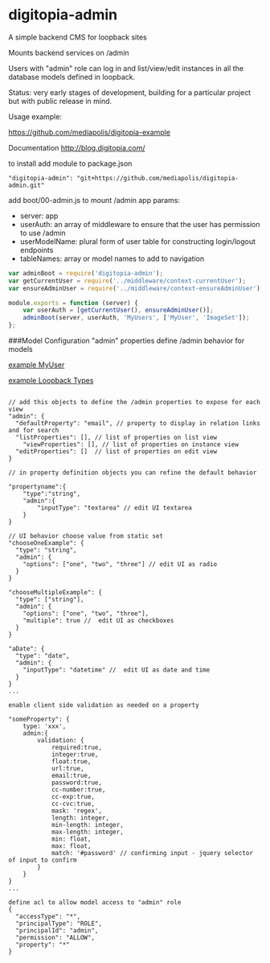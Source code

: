 # digitopia-admin

A simple backend CMS for loopback sites

Mounts backend services on /admin

Users with "admin" role can log in and list/view/edit instances in all the database models defined in loopback.

Status: very early stages of development, building for a particular project but with public release in mind.

Usage example:

https://github.com/mediapolis/digitopia-example

Documentation http://blog.digitopia.com/

to install add module to package.json

`"digitopia-admin": "git+https://github.com/mediapolis/digitopia-admin.git"`

add boot/00-admin.js to mount /admin app
params:
* server: app
* userAuth: an array of middleware to ensure that the user has permission to use /admin
* userModelName: plural form of user table for constructing login/logout endpoints
* tableNames: array or model names to add to navigation

```javascript
var adminBoot = require('digitopia-admin');
var getCurrentUser = require('../middleware/context-currentUser');
var ensureAdminUser = require('../middleware/context-ensureAdminUser');

module.exports = function (server) {
	var userAuth = [getCurrentUser(), ensureAdminUser()];
	adminBoot(server, userAuth, 'MyUsers', ['MyUser', 'ImageSet']);
};
```

###Model Configuration
"admin" properties define /admin behavior for models

[example MyUser](https://github.com/mediapolis/digitopia-example/blob/master/common/models/MyUser.json)

[example Loopback Types](https://github.com/mediapolis/digitopia-example/blob/master/common/models/type-test.json)

```

// add this objects to define the /admin properties to expose for each view
"admin": {
  "defaultProperty": "email", // property to display in relation links and for search
  "listProperties": [], // list of properties on list view
	"viewProperties": [], // list of properties on instance view
  "editProperties": []  // list of properties on edit view
}

// in property definition objects you can refine the default behavior

"propertyname":{
	"type":"string",
	"admin":{
		"inputType": "textarea" // edit UI textarea
	}
}

// UI behavior choose value from static set
"chooseOneExample": {
  "type": "string",
  "admin": {
    "options": ["one", "two", "three"] // edit UI as radio
  }
}

"chooseMultipleExample": {
  "type": ["string"],
  "admin": {
    "options": ["one", "two", "three"],
    "multiple": true //  edit UI as checkboxes
  }
}

"aDate": {
  "type": "date",
  "admin": {
    "inputType": "datetime" //  edit UI as date and time
  }
}
...

enable client side validation as needed on a property

"someProperty": {
	type: 'xxx',
	admin:{
		validation: {
			required:true,
			integer:true,
			float:true,
			url:true,
			email:true,
			password:true,
			cc-number:true,
			cc-exp:true,
			cc-cvc:true,
			mask: 'regex',
			length: integer,
			min-length: integer,
			max-length: integer,
			min: float,
			max: float,
			match: '#password' // confirming input - jquery selector of input to confirm
		}
	}
}
...

define acl to allow model access to "admin" role
{
  "accessType": "*",
  "principalType": "ROLE",
  "principalId": "admin",
  "permission": "ALLOW",
  "property": "*"
}
```
